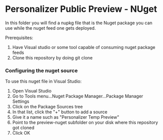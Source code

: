 # Personalizer Public Preview - NUget

In this folder you will find a nupkg file that is the Nuget package you can use while the nuget feed one gets deployed.

Prerequisites:
1. Have Visual studio or some tool capable of consuming nuget package feeds
1. Clone this repository by doing git clone


### Configuring the nuget source
To use this nuget file in Visual Studio:

1. Open Visual Studio
2. Go to Tools menu...Nuget Package Manager...Package Manager Settings
3. Click on the Package Sources tree
4. In that list, click the "+" button to add a source
5. Give it a name such as "Personalizer Temp Preview"
6. Point to the preview-nuget subfolder on your disk where this repository got cloned
7. Click OK